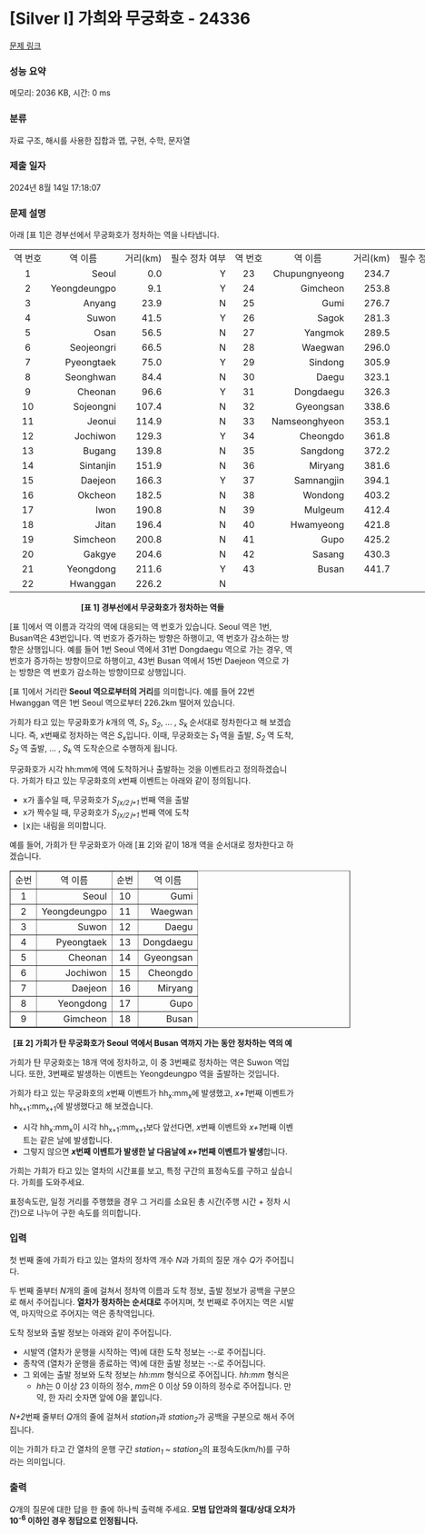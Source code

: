 # [Silver I] 가희와 무궁화호 - 24336 

[문제 링크](https://www.acmicpc.net/problem/24336) 

### 성능 요약

메모리: 2036 KB, 시간: 0 ms

### 분류

자료 구조, 해시를 사용한 집합과 맵, 구현, 수학, 문자열

### 제출 일자

2024년 8월 14일 17:18:07

### 문제 설명

<p>아래 [표 1]은 경부선에서 무궁화호가 정차하는 역을 나타냅니다.</p>

<table class="table table-bordered table-center-70" style="width: 800px;">
	<tbody>
		<tr>
			<td style="text-align: center;">역 번호</td>
			<td style="text-align: center;">역 이름</td>
			<td style="text-align: center;">거리(km)</td>
			<td style="text-align: center;">필수 정차 여부</td>
			<td style="text-align: center;">역 번호</td>
			<td style="text-align: center;">역 이름</td>
			<td style="text-align: center;">거리(km)</td>
			<td style="text-align: center;">필수 정차 여부</td>
		</tr>
		<tr>
			<td style="text-align: center;">1</td>
			<td style="text-align: right;">Seoul</td>
			<td style="text-align: right;">0.0</td>
			<td style="text-align: right;">Y</td>
			<td style="text-align: center;">23</td>
			<td style="text-align: right;">Chupungnyeong</td>
			<td style="text-align: right;">234.7</td>
			<td style="text-align: right;">N</td>
		</tr>
		<tr>
			<td style="text-align: center;">2</td>
			<td style="text-align: right;">Yeongdeungpo</td>
			<td style="text-align: right;">9.1</td>
			<td style="text-align: right;">Y</td>
			<td style="text-align: center;">24</td>
			<td style="text-align: right;">Gimcheon</td>
			<td style="text-align: right;">253.8</td>
			<td style="text-align: right;">Y</td>
		</tr>
		<tr>
			<td style="text-align: center;">3</td>
			<td style="text-align: right;">Anyang</td>
			<td style="text-align: right;">23.9</td>
			<td style="text-align: right;">N</td>
			<td style="text-align: center;">25</td>
			<td style="text-align: right;">Gumi</td>
			<td style="text-align: right;">276.7</td>
			<td style="text-align: right;">Y</td>
		</tr>
		<tr>
			<td style="text-align: center;">4</td>
			<td style="text-align: right;">Suwon</td>
			<td style="text-align: right;">41.5</td>
			<td style="text-align: right;">Y</td>
			<td style="text-align: center;">26</td>
			<td style="text-align: right;">Sagok</td>
			<td style="text-align: right;">281.3</td>
			<td style="text-align: right;">N</td>
		</tr>
		<tr>
			<td style="text-align: center;">5</td>
			<td style="text-align: right;">Osan</td>
			<td style="text-align: right;">56.5</td>
			<td style="text-align: right;">N</td>
			<td style="text-align: center;">27</td>
			<td style="text-align: right;">Yangmok</td>
			<td style="text-align: right;">289.5</td>
			<td style="text-align: right;">N</td>
		</tr>
		<tr>
			<td style="text-align: center;">6</td>
			<td style="text-align: right;">Seojeongri</td>
			<td style="text-align: right;">66.5</td>
			<td style="text-align: right;">N</td>
			<td style="text-align: center;">28</td>
			<td style="text-align: right;">Waegwan</td>
			<td style="text-align: right;">296.0</td>
			<td style="text-align: right;">Y</td>
		</tr>
		<tr>
			<td style="text-align: center;">7</td>
			<td style="text-align: right;">Pyeongtaek</td>
			<td style="text-align: right;">75.0</td>
			<td style="text-align: right;">Y</td>
			<td style="text-align: center;">29</td>
			<td style="text-align: right;">Sindong</td>
			<td style="text-align: right;">305.9</td>
			<td style="text-align: right;">N</td>
		</tr>
		<tr>
			<td style="text-align: center;">8</td>
			<td style="text-align: right;">Seonghwan</td>
			<td style="text-align: right;">84.4</td>
			<td style="text-align: right;">N</td>
			<td style="text-align: center;">30</td>
			<td style="text-align: right;">Daegu</td>
			<td style="text-align: right;">323.1</td>
			<td style="text-align: right;">Y</td>
		</tr>
		<tr>
			<td style="text-align: center;">9</td>
			<td style="text-align: right;">Cheonan</td>
			<td style="text-align: right;">96.6</td>
			<td style="text-align: right;">Y</td>
			<td style="text-align: center;">31</td>
			<td style="text-align: right;">Dongdaegu</td>
			<td style="text-align: right;">326.3</td>
			<td style="text-align: right;">Y</td>
		</tr>
		<tr>
			<td style="text-align: center;">10</td>
			<td style="text-align: right;">Sojeongni</td>
			<td style="text-align: right;">107.4</td>
			<td style="text-align: right;">N</td>
			<td style="text-align: center;">32</td>
			<td style="text-align: right;">Gyeongsan</td>
			<td style="text-align: right;">338.6</td>
			<td style="text-align: right;">N</td>
		</tr>
		<tr>
			<td style="text-align: center;">11</td>
			<td style="text-align: right;">Jeonui</td>
			<td style="text-align: right;">114.9</td>
			<td style="text-align: right;">N</td>
			<td style="text-align: center;">33</td>
			<td style="text-align: right;">Namseonghyeon</td>
			<td style="text-align: right;">353.1</td>
			<td style="text-align: right;">N</td>
		</tr>
		<tr>
			<td style="text-align: center;">12</td>
			<td style="text-align: right;">Jochiwon</td>
			<td style="text-align: right;">129.3</td>
			<td style="text-align: right;">Y</td>
			<td style="text-align: center;">34</td>
			<td style="text-align: right;">Cheongdo</td>
			<td style="text-align: right;">361.8</td>
			<td style="text-align: right;">N</td>
		</tr>
		<tr>
			<td style="text-align: center;">13</td>
			<td style="text-align: right;">Bugang</td>
			<td style="text-align: right;">139.8</td>
			<td style="text-align: right;">N</td>
			<td style="text-align: center;">35</td>
			<td style="text-align: right;">Sangdong</td>
			<td style="text-align: right;">372.2</td>
			<td style="text-align: right;">N</td>
		</tr>
		<tr>
			<td style="text-align: center;">14</td>
			<td style="text-align: right;">Sintanjin</td>
			<td style="text-align: right;">151.9</td>
			<td style="text-align: right;">N</td>
			<td style="text-align: center;">36</td>
			<td style="text-align: right;">Miryang</td>
			<td style="text-align: right;">381.6</td>
			<td style="text-align: right;">Y</td>
		</tr>
		<tr>
			<td style="text-align: center;">15</td>
			<td style="text-align: right;">Daejeon</td>
			<td style="text-align: right;">166.3</td>
			<td style="text-align: right;">Y</td>
			<td style="text-align: center;">37</td>
			<td style="text-align: right;">Samnangjin</td>
			<td style="text-align: right;">394.1</td>
			<td style="text-align: right;">N</td>
		</tr>
		<tr>
			<td style="text-align: center;">16</td>
			<td style="text-align: right;">Okcheon</td>
			<td style="text-align: right;">182.5</td>
			<td style="text-align: right;">N</td>
			<td style="text-align: center;">38</td>
			<td style="text-align: right;">Wondong</td>
			<td style="text-align: right;">403.2</td>
			<td style="text-align: right;">N</td>
		</tr>
		<tr>
			<td style="text-align: center;">17</td>
			<td style="text-align: right;">Iwon</td>
			<td style="text-align: right;">190.8</td>
			<td style="text-align: right;">N</td>
			<td style="text-align: center;">39</td>
			<td style="text-align: right;">Mulgeum</td>
			<td style="text-align: right;">412.4</td>
			<td style="text-align: right;">N</td>
		</tr>
		<tr>
			<td style="text-align: center;">18</td>
			<td style="text-align: right;">Jitan</td>
			<td style="text-align: right;">196.4</td>
			<td style="text-align: right;">N</td>
			<td style="text-align: center;">40</td>
			<td style="text-align: right;">Hwamyeong</td>
			<td style="text-align: right;">421.8</td>
			<td style="text-align: right;">N</td>
		</tr>
		<tr>
			<td style="text-align: center;">19</td>
			<td style="text-align: right;">Simcheon</td>
			<td style="text-align: right;">200.8</td>
			<td style="text-align: right;">N</td>
			<td style="text-align: center;">41</td>
			<td style="text-align: right;">Gupo</td>
			<td style="text-align: right;">425.2</td>
			<td style="text-align: right;">Y</td>
		</tr>
		<tr>
			<td style="text-align: center;">20</td>
			<td style="text-align: right;">Gakgye</td>
			<td style="text-align: right;">204.6</td>
			<td style="text-align: right;">N</td>
			<td style="text-align: center;">42</td>
			<td style="text-align: right;">Sasang</td>
			<td style="text-align: right;">430.3</td>
			<td style="text-align: right;">N</td>
		</tr>
		<tr>
			<td style="text-align: center;">21</td>
			<td style="text-align: right;">Yeongdong</td>
			<td style="text-align: right;">211.6</td>
			<td style="text-align: right;">Y</td>
			<td style="text-align: center;">43</td>
			<td style="text-align: right;">Busan</td>
			<td style="text-align: right;">441.7</td>
			<td style="text-align: right;">Y</td>
		</tr>
		<tr>
			<td style="text-align: center;">22</td>
			<td style="text-align: right;">Hwanggan</td>
			<td style="text-align: right;">226.2</td>
			<td style="text-align: right;">N</td>
			<td style="text-align: center;"> </td>
			<td style="text-align: right;"> </td>
			<td style="text-align: right;"> </td>
			<td style="text-align: right;"> </td>
		</tr>
	</tbody>
</table>

<p style="text-align: center;"><strong>[표 1] 경부선에서 무궁화호가 정차하는 역들</strong></p>

<p>[표 1]에서 역 이름과 각각의 역에 대응되는 역 번호가 있습니다. Seoul 역은 1번, Busan역은 43번입니다. 역 번호가 증가하는 방향은 하행이고, 역 번호가 감소하는 방향은 상행입니다. 예를 들어 1번 Seoul 역에서 31번 Dongdaegu 역으로 가는 경우, 역 번호가 증가하는 방향이므로 하행이고, 43번 Busan 역에서 15번 Daejeon 역으로 가는 방향은 역 번호가 감소하는 방향이므로 상행입니다.</p>

<p>[표 1]에서 거리란 <strong>Seoul<em> </em>역으로부터의 거리</strong>를 의미합니다. 예를 들어 22번 Hwanggan<em> </em>역은 1번 Seoul<em> </em>역으로부터 226.2km 떨어져 있습니다.</p>

<p>가희가 타고 있는 무궁화호가 <em>k</em>개의 역, <em>S<sub>1</sub></em>, <em>S<sub>2</sub></em>, ... , <em>S<sub>k </sub></em>순서대로 정차한다고 해 보겠습니다. 즉, x번째로 정차하는 역은 <em>S<sub>x</sub></em>입니다. 이때, 무궁화호는 <em>S<sub>1 </sub></em>역을 출발, <em>S<sub>2 </sub></em>역 도착, <em>S<sub>2 </sub></em>역 출발, ... , <em>S<sub>k </sub></em>역 도착순으로 수행하게 됩니다.</p>

<p>무궁화호가 시각 hh:mm에 역에 도착하거나 출발하는 것을 이벤트라고 정의하겠습니다. 가희가 타고 있는 무궁화호의 <em>x</em>번째 이벤트는 아래와 같이 정의됩니다.</p>

<ul>
	<li>x가 홀수일 때, 무궁화호가 <em>S<sub>⌊x/2⌋+1 </sub></em>번째 역을 출발</li>
	<li>x가 짝수일 때, 무궁화호가 <em>S<sub>⌊x/2⌋+1 </sub></em>번째 역에 도착</li>
	<li>⌊x⌋는 내림을 의미합니다.</li>
</ul>

<p>예를 들어, 가희가 탄 무궁화호가 아래 [표 2]와 같이 18개 역을 순서대로 정차한다고 하겠습니다.</p>

<table align="center" border="1" cellpadding="1" cellspacing="1" class="table table-bordered" style="width: 600px;">
	<tbody>
		<tr>
			<td style="text-align: center;">순번</td>
			<td style="text-align: center;">역 이름</td>
			<td style="text-align: center;">순번</td>
			<td style="text-align: center;">역 이름</td>
		</tr>
		<tr>
			<td style="text-align: center;">1</td>
			<td style="text-align: right;">Seoul</td>
			<td style="text-align: center;">10</td>
			<td style="text-align: right;">Gumi</td>
		</tr>
		<tr>
			<td style="text-align: center;">2</td>
			<td style="text-align: right;">Yeongdeungpo</td>
			<td style="text-align: center;">11</td>
			<td style="text-align: right;">Waegwan</td>
		</tr>
		<tr>
			<td style="text-align: center;">3</td>
			<td style="text-align: right;">Suwon</td>
			<td style="text-align: center;">12</td>
			<td style="text-align: right;">Daegu</td>
		</tr>
		<tr>
			<td style="text-align: center;">4</td>
			<td style="text-align: right;">Pyeongtaek</td>
			<td style="text-align: center;">13</td>
			<td style="text-align: right;">Dongdaegu</td>
		</tr>
		<tr>
			<td style="text-align: center;">5</td>
			<td style="text-align: right;">Cheonan</td>
			<td style="text-align: center;">14</td>
			<td style="text-align: right;">Gyeongsan</td>
		</tr>
		<tr>
			<td style="text-align: center;">6</td>
			<td style="text-align: right;">Jochiwon</td>
			<td style="text-align: center;">15</td>
			<td style="text-align: right;">Cheongdo</td>
		</tr>
		<tr>
			<td style="text-align: center;">7</td>
			<td style="text-align: right;">Daejeon</td>
			<td style="text-align: center;">16</td>
			<td style="text-align: right;">Miryang</td>
		</tr>
		<tr>
			<td style="text-align: center;">8</td>
			<td style="text-align: right;">Yeongdong</td>
			<td style="text-align: center;">17</td>
			<td style="text-align: right;">Gupo</td>
		</tr>
		<tr>
			<td style="text-align: center;">9</td>
			<td style="text-align: right;">Gimcheon</td>
			<td style="text-align: center;">18</td>
			<td style="text-align: right;">Busan</td>
		</tr>
	</tbody>
</table>

<p style="text-align: center;"><strong>[표 2] 가희가 탄 무궁화호가 Seoul 역에서 Busan 역까지 가는 동안 정차하는 역의 예</strong></p>

<p>가희가 탄 무궁화호는 18개 역에 정차하고, 이 중 3번째로 정차하는 역은 Suwon<em> </em>역입니다. 또한, 3번째로 발생하는 이벤트는 Yeongdeungpo<em> </em>역을 출발하는 것입니다.</p>

<p>가희가 타고 있는 무궁화호의 <em>x</em>번째 이벤트가 hh<sub>x</sub>:mm<sub>x</sub>에 발생했고, <em>x+1</em>번째 이벤트가 hh<sub>x+1</sub>:mm<sub>x+1</sub>에 발생했다고 해 보겠습니다.</p>

<ul>
	<li>시각<i> </i>hh<sub>x</sub>:mm<sub>x</sub>이 시각 hh<sub>x+1</sub>:mm<sub>x+1</sub>보다 앞선다면, <em>x</em>번째 이벤트와 <em>x+1</em>번째 이벤트는 같은 날에 발생합니다.</li>
	<li>그렇지 않으면 <strong><em>x</em>번째 이벤트가 발생한 날 다음날에 <em>x+1</em>번째 이벤트가 발생</strong>합니다.</li>
</ul>

<p>가희는 가희가 타고 있는 열차의 시간표를 보고, 특정 구간의 표정속도를 구하고 싶습니다. 가희를 도와주세요.</p>

<p>표정속도란, 일정 거리를 주행했을 경우 그 거리를 소요된 총 시간(주행 시간 + 정차 시간)으로 나누어 구한 속도를 의미합니다.</p>

### 입력 

 <p>첫 번째 줄에 가희가 타고 있는 열차의 정차역 개수 <em>N</em>과 가희의 질문 개수 <em>Q</em>가 주어집니다.</p>

<p>두 번째 줄부터 <em>N</em>개의 줄에 걸쳐서 정차역 이름과 도착 정보, 출발 정보가 공백을 구분으로 해서 주어집니다. <strong>열차가 정차하는 순서대로</strong> 주어지며, 첫 번째로 주어지는 역은 시발역, 마지막으로 주어지는 역은 종착역입니다.</p>

<p>도착 정보와 출발 정보는 아래와 같이 주어집니다.</p>

<ul>
	<li>시발역 (열차가 운행을 시작하는 역)에 대한 도착 정보는 -:-로 주어집니다.</li>
	<li>종착역 (열차가 운행을 종료하는 역)에 대한 출발 정보는 -:-로 주어집니다.</li>
	<li>그 외에는 출발 정보와 도착 정보는 <em>hh:mm</em> 형식으로 주어집니다. <em>hh:mm </em>형식은
	<ul>
		<li><em>hh</em>는 0 이상 23 이하의 정수, <em>mm</em>은 0 이상 59 이하의 정수로 주어집니다. 만약, 한 자리 숫자면 앞에 0을 붙입니다.</li>
	</ul>
	</li>
</ul>

<p><em>N+2</em>번째 줄부터 <em>Q</em>개의 줄에 걸쳐서 <em>station<sub>1</sub></em>과 <em>station<sub>2</sub></em>가 공백을 구분으로 해서 주어집니다.</p>

<p>이는 가희가 타고 간 열차의 운행 구간 <em>station<sub>1</sub></em> ~ <em>station<sub>2</sub></em>의 표정속도(km/h)를 구하라는 의미입니다.</p>

### 출력 

 <p><em>Q</em>개의 질문에 대한 답을 한 줄에 하나씩 출력해 주세요. <b>모범 답안과의 절대/상대 오차가 10<sup>-6</sup> 이하인 경우 정답으로 인정됩니다.</b></p>

